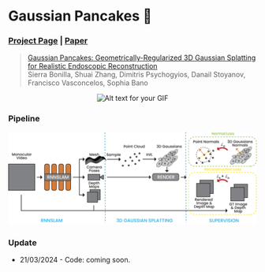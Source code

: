 # Gaussian Pancakes 🥞

### [Project Page]() | [Paper]() 

> [Gaussian Pancakes: Geometrically-Regularized 3D Gaussian Splatting for Realistic Endoscopic Reconstruction](https://arxiv.org/)  
> Sierra Bonilla, Shuai Zhang, Dimitris Psychogyios, Danail Stoyanov, Francisco Vasconcelos, Sophia Bano

<p align="center">
  <img src="images/example2.gif" alt="Alt text for your GIF">
</p>

### Pipeline
<!-- ![pipeline](images/Method_lightmode.png#gh-light-mode-only)
![pipeline](images/Method_darkmode.png#gh-dark-mode-only) -->

<picture>
  <source media="(prefers-color-scheme: dark)" srcset="images/Method_darkmode.png">
  <source media="(prefers-color-scheme: light)" srcset="images/Method_lightmode.png">
  <img alt="pipeline." src="images/Method_lightmode.png">
</picture>

### Update
* 21/03/2024 - Code: coming soon.